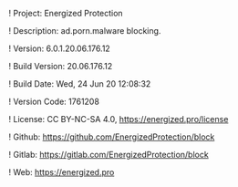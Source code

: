! Project: Energized Protection

! Description: ad.porn.malware blocking.

! Version: 6.0.1.20.06.176.12

! Build Version: 20.06.176.12

! Build Date: Wed, 24 Jun 20 12:08:32

! Version Code: 1761208

! License: CC BY-NC-SA 4.0, https://energized.pro/license

! Github: https://github.com/EnergizedProtection/block

! Gitlab: https://gitlab.com/EnergizedProtection/block


! Web: https://energized.pro
